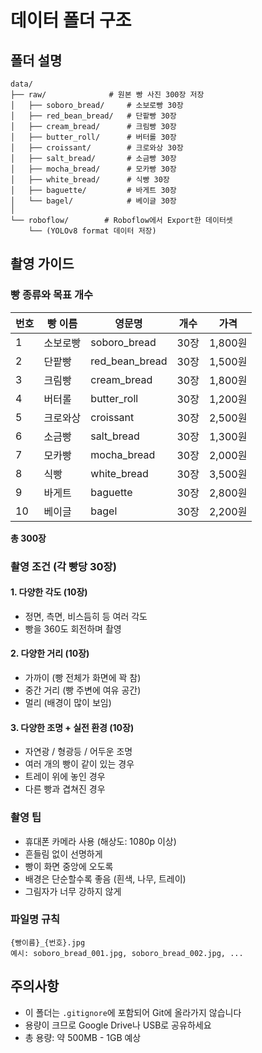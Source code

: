 # 데이터 폴더 구조

## 폴더 설명

```
data/
├── raw/              # 원본 빵 사진 300장 저장
│   ├── soboro_bread/     # 소보로빵 30장
│   ├── red_bean_bread/   # 단팥빵 30장
│   ├── cream_bread/      # 크림빵 30장
│   ├── butter_roll/      # 버터롤 30장
│   ├── croissant/        # 크로와상 30장
│   ├── salt_bread/       # 소금빵 30장
│   ├── mocha_bread/      # 모카빵 30장
│   ├── white_bread/      # 식빵 30장
│   ├── baguette/         # 바게트 30장
│   └── bagel/            # 베이글 30장
│
└── roboflow/        # Roboflow에서 Export한 데이터셋
    └── (YOLOv8 format 데이터 저장)
```

## 촬영 가이드

### 빵 종류와 목표 개수
| 번호 | 빵 이름 | 영문명 | 개수 | 가격 |
|-----|---------|--------|-----|------|
| 1 | 소보로빵 | soboro_bread | 30장 | 1,800원 |
| 2 | 단팥빵 | red_bean_bread | 30장 | 1,500원 |
| 3 | 크림빵 | cream_bread | 30장 | 1,800원 |
| 4 | 버터롤 | butter_roll | 30장 | 1,200원 |
| 5 | 크로와상 | croissant | 30장 | 2,500원 |
| 6 | 소금빵 | salt_bread | 30장 | 1,300원 |
| 7 | 모카빵 | mocha_bread | 30장 | 2,000원 |
| 8 | 식빵 | white_bread | 30장 | 3,500원 |
| 9 | 바게트 | baguette | 30장 | 2,800원 |
| 10 | 베이글 | bagel | 30장 | 2,200원 |

**총 300장**

### 촬영 조건 (각 빵당 30장)

#### 1. 다양한 각도 (10장)
- 정면, 측면, 비스듬히 등 여러 각도
- 빵을 360도 회전하며 촬영

#### 2. 다양한 거리 (10장)
- 가까이 (빵 전체가 화면에 꽉 참)
- 중간 거리 (빵 주변에 여유 공간)
- 멀리 (배경이 많이 보임)

#### 3. 다양한 조명 + 실전 환경 (10장)
- 자연광 / 형광등 / 어두운 조명
- 여러 개의 빵이 같이 있는 경우
- 트레이 위에 놓인 경우
- 다른 빵과 겹쳐진 경우

### 촬영 팁
- 휴대폰 카메라 사용 (해상도: 1080p 이상)
- 흔들림 없이 선명하게
- 빵이 화면 중앙에 오도록
- 배경은 단순할수록 좋음 (흰색, 나무, 트레이)
- 그림자가 너무 강하지 않게

### 파일명 규칙
```
{빵이름}_{번호}.jpg
예시: soboro_bread_001.jpg, soboro_bread_002.jpg, ...
```

## 주의사항
- 이 폴더는 `.gitignore`에 포함되어 Git에 올라가지 않습니다
- 용량이 크므로 Google Drive나 USB로 공유하세요
- 총 용량: 약 500MB - 1GB 예상